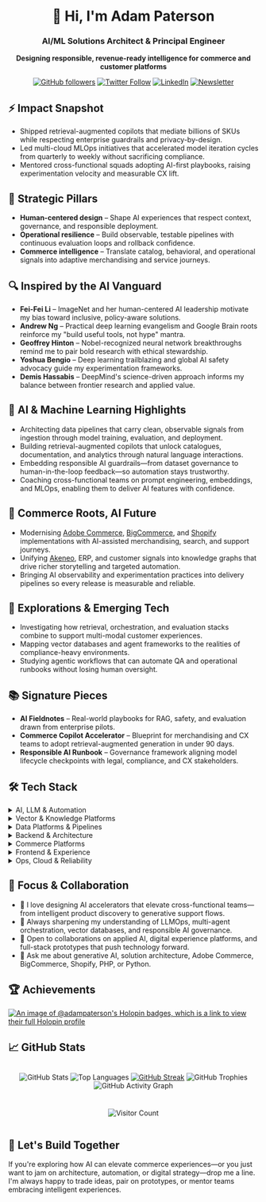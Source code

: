 <div align="center">

# 👋 Hi, I'm Adam Paterson

### AI/ML Solutions Architect & Principal Engineer

**Designing responsible, revenue-ready intelligence for commerce and customer platforms**

</div>

<div align="center">

[![GitHub followers](https://img.shields.io/github/followers/adam-paterson?style=for-the-badge)](https://github.com/adam-paterson)
[![Twitter Follow](https://img.shields.io/twitter/follow/adampaterson?style=for-the-badge)](https://twitter.com/adampaterson)
[![LinkedIn](https://img.shields.io/badge/-Connect-blue?style=for-the-badge&logo=Linkedin&logoColor=white&link=https://www.linkedin.com/in/adampaterson/)](https://www.linkedin.com/in/adampaterson/)
[![Newsletter](https://img.shields.io/badge/AI%20Fieldnotes-Subscribe-8A2BE2?style=for-the-badge&logo=substack&logoColor=white)](https://adampaterson.substack.com)

</div>

## ⚡ Impact Snapshot

- Shipped retrieval-augmented copilots that mediate billions of SKUs while respecting enterprise guardrails and privacy-by-design.
- Led multi-cloud MLOps initiatives that accelerated model iteration cycles from quarterly to weekly without sacrificing compliance.
- Mentored cross-functional squads adopting AI-first playbooks, raising experimentation velocity and measurable CX lift.

## 🧭 Strategic Pillars

- **Human-centered design** – Shape AI experiences that respect context, governance, and responsible deployment.
- **Operational resilience** – Build observable, testable pipelines with continuous evaluation loops and rollback confidence.
- **Commerce intelligence** – Translate catalog, behavioral, and operational signals into adaptive merchandising and service journeys.

## 🔍 Inspired by the AI Vanguard

- **Fei-Fei Li** – ImageNet and her human-centered AI leadership motivate my bias toward inclusive, policy-aware solutions.
- **Andrew Ng** – Practical deep learning evangelism and Google Brain roots reinforce my "build useful tools, not hype" mantra.
- **Geoffrey Hinton** – Nobel-recognized neural network breakthroughs remind me to pair bold research with ethical stewardship.
- **Yoshua Bengio** – Deep learning trailblazing and global AI safety advocacy guide my experimentation frameworks.
- **Demis Hassabis** – DeepMind's science-driven approach informs my balance between frontier research and applied value.

## 🧠 AI & Machine Learning Highlights

- Architecting data pipelines that carry clean, observable signals from ingestion through model training, evaluation, and deployment.
- Building retrieval-augmented copilots that unlock catalogues, documentation, and analytics through natural language interactions.
- Embedding responsible AI guardrails—from dataset governance to human-in-the-loop feedback—so automation stays trustworthy.
- Coaching cross-functional teams on prompt engineering, embeddings, and MLOps, enabling them to deliver AI features with confidence.

## 🔄 Commerce Roots, AI Future

- Modernising [Adobe Commerce][badge-adobe], [BigCommerce][badge-bigcommerce], and [Shopify][badge-shopify] implementations with AI-assisted merchandising, search, and support journeys.
- Unifying [Akeneo](link-akeneo), ERP, and customer signals into knowledge graphs that drive richer storytelling and targeted automation.
- Bringing AI observability and experimentation practices into delivery pipelines so every release is measurable and reliable.

## 🧪 Explorations & Emerging Tech

- Investigating how retrieval, orchestration, and evaluation stacks combine to support multi-modal customer experiences.
- Mapping vector databases and agent frameworks to the realities of compliance-heavy environments.
- Studying agentic workflows that can automate QA and operational runbooks without losing human oversight.

## 📚 Signature Pieces

- **AI Fieldnotes** – Real-world playbooks for RAG, safety, and evaluation drawn from enterprise pilots.
- **Commerce Copilot Accelerator** – Blueprint for merchandising and CX teams to adopt retrieval-augmented generation in under 90 days.
- **Responsible AI Runbook** – Governance framework aligning model lifecycle checkpoints with legal, compliance, and CX stakeholders.

## 🛠️ Tech Stack

<details>
<summary>AI, LLM & Automation</summary>

![Python][badge-python] ![PyTorch][badge-pytorch] ![TensorFlow][badge-tensorflow] ![Keras][badge-keras]
![NumPy][badge-numpy] ![SciPy][badge-scipy] ![scikit-learn][badge-sklearn] ![JAX][badge-jax]
![Hugging Face][badge-huggingface] ![Transformers][badge-transformers] ![LangChain][badge-langchain]
![OpenAI][badge-openai] ![Anthropic][badge-anthropic] ![Cohere][badge-cohere] ![Llama Index][badge-llamaindex]
![Weights & Biases][badge-wandb] ![MLflow][badge-mlflow] ![Ray][badge-ray]

</details>

<details>
<summary>Vector & Knowledge Platforms</summary>

![Pinecone][badge-pinecone] ![Weaviate][badge-weaviate] ![Qdrant][badge-qdrant] ![Milvus][badge-milvus]
![Redis][badge-redis] ![Elasticsearch][badge-elasticsearch] ![Neo4j][badge-neo4j] ![Postgres][badge-postgres]

</details>

<details>
<summary>Data Platforms & Pipelines</summary>

![Apache Airflow][badge-airflow] ![Prefect][badge-prefect] ![Dagster][badge-dagster]
![Apache Spark][badge-spark] ![Databricks][badge-databricks] ![Snowflake][badge-snowflake]
![BigQuery][badge-bigquery] ![dbt][badge-dbt] ![Fivetran][badge-fivetran]
![Great Expectations][badge-greatexpectations] ![Kafka][badge-kafka] ![Redpanda][badge-redpanda]

</details>

<details>
<summary>Backend & Architecture</summary>

![PHP][badge-php] ![Laravel][badge-laravel] ![Symfony][badge-symfony] ![Python][badge-python]
![Django][badge-django] ![FastAPI][badge-fastapi] ![Node.js][badge-node] ![Express][badge-express]
![Go][badge-go] ![gRPC][badge-grpc] ![GraphQL][badge-graphql]

</details>

<details>
<summary>Commerce Platforms</summary>

![Adobe Commerce][badge-adobe] ![Magento OS][badge-magento] ![BigCommerce][badge-bigcommerce] ![Shopify][badge-shopify]
![Salesforce Commerce][badge-salesforce-commerce] ![Akeneo][badge-akeneo]

</details>

<details>
<summary>Frontend & Experience</summary>

![React][badge-react] ![Next.js][badge-nextjs] ![Remix][badge-remix] ![Svelte][badge-svelte]
![Astro][badge-astro] ![Tailwind][badge-tailwind] ![Alpine][badge-alpine] ![WordPress][badge-wordpress]
![Figma][badge-figma]

</details>

<details>
<summary>Ops, Cloud & Reliability</summary>

![Docker][badge-docker] ![Kubernetes][badge-kubernetes] ![AWS][badge-aws] ![GCP][badge-gcp]
![Azure][badge-azure] ![Terraform][badge-terraform] ![Pulumi][badge-pulumi] ![Helm][badge-helm]
![Argo][badge-argo] ![OpenTelemetry][badge-opentelemetry] ![Grafana][badge-grafana] ![Prometheus][badge-prometheus]

</details>

## 🎯 Focus & Collaboration

- 🔭 I love designing AI accelerators that elevate cross-functional teams—from intelligent product discovery to generative support flows.
- 🌱 Always sharpening my understanding of LLMOps, multi-agent orchestration, vector databases, and responsible AI governance.
- 👯 Open to collaborations on applied AI, digital experience platforms, and full-stack prototypes that push technology forward.
- 💬 Ask me about generative AI, solution architecture, Adobe Commerce, BigCommerce, Shopify, PHP, or Python.

## 🏆 Achievements

[![An image of @adampaterson's Holopin badges, which is a link to view their full Holopin profile](https://holopin.me/adampaterson)](https://holopin.io/@adampaterson)

## 📈 GitHub Stats

<div align="center" style="display: flex; flex-wrap: wrap; justify-content: center; gap: 10px;">

![GitHub Stats](https://github-readme-stats.vercel.app/api?username=adam-paterson&show_icons=true&theme=radical&include_all_commits=true&count_private=true)
![Top Languages](https://github-readme-stats.vercel.app/api/top-langs/?username=adam-paterson&layout=compact&theme=radical&langs_count=8)
[![GitHub Streak](https://github-readme-streak-stats.herokuapp.com/?user=adam-paterson&theme=radical&hide_border=true)](https://git.io/streak-stats)
![GitHub Trophies](https://github-profile-trophy.vercel.app/?username=adam-paterson&theme=radical&no-frame=true&no-bg=true&margin-w=4)
![GitHub Activity Graph](https://github-readme-activity-graph.vercel.app/graph?username=adam-paterson&theme=radical)

![Visitor Count](https://visitor-badge.laobi.icu/badge?page_id=adam-paterson.adam-paterson)

</div>

## 🤝 Let's Build Together

If you're exploring how AI can elevate commerce experiences—or you just want to jam on architecture, automation, or digital strategy—drop me a line. I'm always happy to trade ideas, pair on prototypes, or mentor teams embracing intelligent experiences.

[badge-php]: https://img.shields.io/badge/PHP-777BB4?style=for-the-badge&logo=php&logoColor=white
[badge-magento]: https://img.shields.io/badge/Magento_OS-EE672F?style=for-the-badge&logo=magento&logoColor=white
[badge-adobe]: https://img.shields.io/badge/Adobe%20Commerce-FF0000?style=for-the-badge&logo=adobe&logoColor=white
[badge-bigcommerce]: https://img.shields.io/badge/BigCommerce-121118?style=for-the-badge&logo=bigcommerce&logoColor=white
[badge-shopify]: https://img.shields.io/badge/Shopify-7AB55C?style=for-the-badge&logo=shopify&logoColor=white
[badge-laravel]: https://img.shields.io/badge/Laravel-FF2D20?style=for-the-badge&logo=laravel&logoColor=white
[badge-symfony]: https://img.shields.io/badge/Symfony-000?style=for-the-badge&logo=symfony&logoColor=white
[badge-wordpress]: https://img.shields.io/badge/Wordpress-21759B?style=for-the-badge&logo=wordpress&logoColor=white
[badge-tailwind]: https://img.shields.io/badge/Tailwind-38BDF8?style=for-the-badge&logo=tailwindcss&logoColor=black
[badge-alpine]: https://img.shields.io/badge/Alpine_JS-8BC0D0?style=for-the-badge&logo=alpinedotjs&logoColor=white
[badge-react]: https://img.shields.io/badge/React-61DAFB?style=for-the-badge&logo=react&logoColor=black
[badge-python]: https://img.shields.io/badge/Python-3776AB?style=for-the-badge&logo=python&logoColor=white
[badge-django]: https://img.shields.io/badge/Django-092E20?style=for-the-badge&logo=django&logoColor=white
[badge-ruby]: https://img.shields.io/badge/Ruby-CC342D?style=for-the-badge&logo=ruby&logoColor=white
[badge-ruby-rails]: https://img.shields.io/badge/Ruby_on_Rails-CC0000?style=for-the-badge&logo=ruby&logoColor=white
[badge-pytorch]: https://img.shields.io/badge/PyTorch-EE4C2C?style=for-the-badge&logo=pytorch&logoColor=white
[badge-tensorflow]: https://img.shields.io/badge/TensorFlow-FF6F00?style=for-the-badge&logo=tensorflow&logoColor=white
[badge-fastapi]: https://img.shields.io/badge/FastAPI-009688?style=for-the-badge&logo=fastapi&logoColor=white
[badge-langchain]: https://img.shields.io/badge/LangChain-1B4D3E?style=for-the-badge
[badge-openai]: https://img.shields.io/badge/OpenAI-412991?style=for-the-badge&logo=openai&logoColor=white
[badge-wandb]: https://img.shields.io/badge/Weights_&_Biases-FFBE00?style=for-the-badge&logo=weightsandbiases&logoColor=black
[badge-airflow]: https://img.shields.io/badge/Apache_Airflow-017CEE?style=for-the-badge&logo=apacheairflow&logoColor=white
[badge-akeneo]: https://img.shields.io/badge/Akeneo-4B2E83?style=for-the-badge&logoColor=white
[badge-docker]: https://img.shields.io/badge/Docker-2496ED?style=for-the-badge&logo=docker&logoColor=white
[badge-kubernetes]: https://img.shields.io/badge/Kubernetes-326CE5?style=for-the-badge&logo=kubernetes&logoColor=white
[badge-aws]: https://img.shields.io/badge/AWS-FF9900?style=for-the-badge&logo=amazonaws&logoColor=white
[badge-gcp]: https://img.shields.io/badge/Google_Cloud-4285F4?style=for-the-badge&logo=googlecloud&logoColor=white
[badge-azure]: https://img.shields.io/badge/Azure-0078D4?style=for-the-badge&logo=microsoftazure&logoColor=white
[badge-dbt]: https://img.shields.io/badge/dbt-FF694B?style=for-the-badge&logo=dbt&logoColor=white
[badge-terraform]: https://img.shields.io/badge/Terraform-7B42BC?style=for-the-badge&logo=terraform&logoColor=white
[badge-keras]: https://img.shields.io/badge/Keras-D00000?style=for-the-badge&logo=keras&logoColor=white
[badge-numpy]: https://img.shields.io/badge/NumPy-013243?style=for-the-badge&logo=numpy&logoColor=white
[badge-scipy]: https://img.shields.io/badge/SciPy-8CAAE6?style=for-the-badge&logo=scipy&logoColor=white
[badge-sklearn]: https://img.shields.io/badge/scikit--learn-F7931E?style=for-the-badge&logo=scikitlearn&logoColor=white
[badge-jax]: https://img.shields.io/badge/JAX-005CED?style=for-the-badge&logo=jax&logoColor=white
[badge-huggingface]: https://img.shields.io/badge/Hugging%20Face-FFCA28?style=for-the-badge&logo=huggingface&logoColor=black
[badge-transformers]: https://img.shields.io/badge/Transformers-0A0A0A?style=for-the-badge&logo=huggingface&logoColor=yellow
[badge-anthropic]: https://img.shields.io/badge/Anthropic-0B0D0F?style=for-the-badge&logo=anthropic&logoColor=white
[badge-cohere]: https://img.shields.io/badge/Cohere-000000?style=for-the-badge&logo=cohere&logoColor=white
[badge-llamaindex]: https://img.shields.io/badge/LlamaIndex-3A0CA3?style=for-the-badge&logo=llama&logoColor=white
[badge-mlflow]: https://img.shields.io/badge/MLflow-0194E2?style=for-the-badge&logo=mlflow&logoColor=white
[badge-ray]: https://img.shields.io/badge/Ray-028CF0?style=for-the-badge&logo=ray&logoColor=white
[badge-pinecone]: https://img.shields.io/badge/Pinecone-0B4F6C?style=for-the-badge&logo=pinecone&logoColor=white
[badge-weaviate]: https://img.shields.io/badge/Weaviate-28C1EA?style=for-the-badge&logo=weaviate&logoColor=white
[badge-qdrant]: https://img.shields.io/badge/Qdrant-FF4B4B?style=for-the-badge&logo=qdrant&logoColor=white
[badge-milvus]: https://img.shields.io/badge/Milvus-005CFF?style=for-the-badge&logo=milvus&logoColor=white
[badge-redis]: https://img.shields.io/badge/Redis-DC382D?style=for-the-badge&logo=redis&logoColor=white
[badge-elasticsearch]: https://img.shields.io/badge/Elasticsearch-005571?style=for-the-badge&logo=elasticsearch&logoColor=white
[badge-neo4j]: https://img.shields.io/badge/Neo4j-008CC1?style=for-the-badge&logo=neo4j&logoColor=white
[badge-postgres]: https://img.shields.io/badge/PostgreSQL-4169E1?style=for-the-badge&logo=postgresql&logoColor=white
[badge-prefect]: https://img.shields.io/badge/Prefect-1D3557?style=for-the-badge&logo=prefect&logoColor=white
[badge-dagster]: https://img.shields.io/badge/Dagster-5534A5?style=for-the-badge&logo=dagster&logoColor=white
[badge-spark]: https://img.shields.io/badge/Apache%20Spark-E25A1C?style=for-the-badge&logo=apachespark&logoColor=white
[badge-databricks]: https://img.shields.io/badge/Databricks-FF3621?style=for-the-badge&logo=databricks&logoColor=white
[badge-snowflake]: https://img.shields.io/badge/Snowflake-29B5E8?style=for-the-badge&logo=snowflake&logoColor=white
[badge-bigquery]: https://img.shields.io/badge/BigQuery-669DF6?style=for-the-badge&logo=googlebigquery&logoColor=white
[badge-fivetran]: https://img.shields.io/badge/Fivetran-0B8CE9?style=for-the-badge&logo=fivetran&logoColor=white
[badge-greatexpectations]: https://img.shields.io/badge/Great%20Expectations-1F2933?style=for-the-badge&logoColor=white
[badge-kafka]: https://img.shields.io/badge/Apache%20Kafka-231F20?style=for-the-badge&logo=apachekafka&logoColor=white
[badge-redpanda]: https://img.shields.io/badge/Redpanda-F3166B?style=for-the-badge&logo=redpanda&logoColor=white
[badge-node]: https://img.shields.io/badge/Node.js-339933?style=for-the-badge&logo=node.js&logoColor=white
[badge-express]: https://img.shields.io/badge/Express-000000?style=for-the-badge&logo=express&logoColor=white
[badge-go]: https://img.shields.io/badge/Go-00ADD8?style=for-the-badge&logo=go&logoColor=white
[badge-grpc]: https://img.shields.io/badge/gRPC-444?style=for-the-badge&logo=grpc&logoColor=white
[badge-graphql]: https://img.shields.io/badge/GraphQL-E10098?style=for-the-badge&logo=graphql&logoColor=white
[badge-nextjs]: https://img.shields.io/badge/Next.js-000000?style=for-the-badge&logo=nextdotjs&logoColor=white
[badge-remix]: https://img.shields.io/badge/Remix-121212?style=for-the-badge&logo=remix&logoColor=white
[badge-svelte]: https://img.shields.io/badge/Svelte-FF3E00?style=for-the-badge&logo=svelte&logoColor=white
[badge-astro]: https://img.shields.io/badge/Astro-29002A?style=for-the-badge&logo=astro&logoColor=white
[badge-figma]: https://img.shields.io/badge/Figma-F24E1E?style=for-the-badge&logo=figma&logoColor=white
[badge-pulumi]: https://img.shields.io/badge/Pulumi-8A3391?style=for-the-badge&logo=pulumi&logoColor=white
[badge-helm]: https://img.shields.io/badge/Helm-0F1689?style=for-the-badge&logo=helm&logoColor=white
[badge-argo]: https://img.shields.io/badge/Argo%20CD-EF7B4D?style=for-the-badge&logo=argo&logoColor=white
[badge-opentelemetry]: https://img.shields.io/badge/OpenTelemetry-000000?style=for-the-badge&logo=opentelemetry&logoColor=white
[badge-grafana]: https://img.shields.io/badge/Grafana-F46800?style=for-the-badge&logo=grafana&logoColor=white
[badge-prometheus]: https://img.shields.io/badge/Prometheus-E6522C?style=for-the-badge&logo=prometheus&logoColor=white
[badge-salesforce-commerce]: https://img.shields.io/badge/Salesforce%20Commerce-00A1E0?style=for-the-badge&logo=salesforce&logoColor=white
[link-idhl]: https://www.linkedin.com/company/idhl/
[link-akeneo]: https://github.com/akeneo/pim-community-dev
